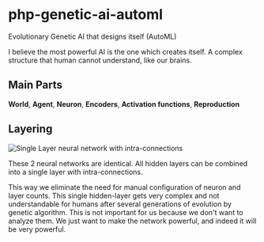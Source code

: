 # php-genetic-ai-automl
Evolutionary Genetic AI that designs itself (AutoML)

I believe the most powerful AI is the one which creates itself. A complex structure that human cannot understand, like our brains. 

## Main Parts
**World**, **Agent**, **Neuron**, **Encoders**, **Activation functions**, **Reproduction**

## Layering

![Single Layer neural network with intra-connections](https://github.com/mahdyfo/php-genetic-ai-automl/blob/main/neural_layerings.jpg?raw=true)

These 2 neural networks are identical. All hidden layers can be combined into a single layer with intra-connections.

This way we eliminate the need for manual configuration of neuron and layer counts. This single hidden-layer gets very complex and not understandable for humans after several generations of evolution by genetic algorithm. This is not important for us because we don't want to analyze them. We just want to make the network powerful, and indeed it will be very powerful.
